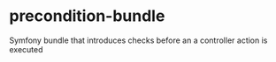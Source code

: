 # precondition-bundle
Symfony bundle that introduces checks before an a controller action is executed
